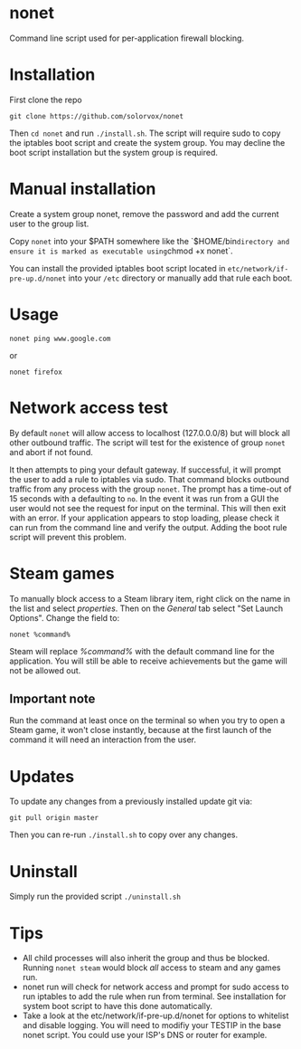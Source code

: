 ﻿# nonet
Command line script used for per-application firewall blocking.

# Installation
First clone the repo

`git clone https://github.com/solorvox/nonet`

Then `cd nonet` and run `./install.sh`.  The script will require sudo to copy the iptables boot script and create the system group.  You may decline the boot script installation but the system group is required.

# Manual installation
Create a system group nonet, remove the password and add the current user to the group list.

Copy `nonet` into your $PATH somewhere like the `$HOME/bin` directory and ensure it is marked as executable using `chmod +x nonet`.

You can install the provided iptables boot script located in `etc/network/if-pre-up.d/nonet` into your `/etc` directory or manually add that rule each boot.  

# Usage
`nonet ping www.google.com`

or 

`nonet firefox`

# Network access test
By default `nonet` will allow access to localhost (127.0.0.0/8) but will block all other outbound traffic.  The script will test for the existence of group `nonet` and abort if not found.  

It then attempts to ping your default gateway.  If successful, it will prompt the user to add a rule to iptables via sudo.  That command blocks outbound traffic from any process with the group `nonet`.   The prompt has a time-out of 15 seconds with a defaulting to `no`. In the event it was run from a GUI the user would not see the request for input on the terminal.  This will then exit with an error.  If your application appears to stop loading, please check it can run from the command line and verify the output.  Adding the boot rule script will prevent this problem.

# Steam games 
To manually block access to a Steam library item, right click on the name in the list and select *properties*.  Then on the *General* tab select "Set Launch Options".  Change the field to:

`nonet %command%`

Steam will replace *%command%* with the default command line for the application.  You will still be able to receive achievements but the game will not be allowed out. 

## Important note
Run the command at least once on the terminal so when you try to open a Steam game, it won't close instantly, because at the first launch of the command it will need an interaction from the user.

# Updates
To update any changes from a previously installed update git via:

`git pull origin master`

Then you can re-run `./install.sh` to copy over any changes.

# Uninstall
Simply run the provided script `./uninstall.sh`


# Tips
- All child processes will also inherit the group and thus be blocked.  Running `nonet steam` would block *all* access to steam and any games run.
- nonet run will check for network access and prompt for sudo access to run iptables to add the rule when run from terminal.  See installation for system boot script to have this done automatically.
- Take a look at the etc/network/if-pre-up.d/nonet for options to whitelist and disable logging.  You will need to modifiy your TESTIP in the base nonet script.  You could use your ISP's DNS or router for example.
